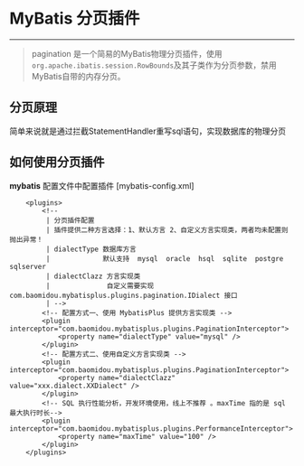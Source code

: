 # MyBatis 分页插件
---
> pagination 是一个简易的MyBatis物理分页插件，使用`org.apache.ibatis.session.RowBounds`及其子类作为分页参数，禁用MyBatis自带的内存分页。

## 分页原理
简单来说就是通过拦截StatementHandler重写sql语句，实现数据库的物理分页

## 如何使用分页插件 
**mybatis** 配置文件中配置插件 [mybatis-config.xml]
```
	<plugins>
	    <!-- 
	     | 分页插件配置 
	     | 插件提供二种方言选择：1、默认方言 2、自定义方言实现类，两者均未配置则抛出异常！
	     | dialectType 数据库方言  
	     |             默认支持  mysql  oracle  hsql  sqlite  postgre sqlserver
	     | dialectClazz 方言实现类
	     |              自定义需要实现 com.baomidou.mybatisplus.plugins.pagination.IDialect 接口
	     | -->
	    <!-- 配置方式一、使用 MybatisPlus 提供方言实现类 -->
	    <plugin interceptor="com.baomidou.mybatisplus.plugins.PaginationInterceptor">
	        <property name="dialectType" value="mysql" />
	    </plugin>
	    <!-- 配置方式二、使用自定义方言实现类 -->
	    <plugin interceptor="com.baomidou.mybatisplus.plugins.PaginationInterceptor">
	        <property name="dialectClazz" value="xxx.dialect.XXDialect" />
	    </plugin>
	    <!-- SQL 执行性能分析，开发环境使用，线上不推荐 。maxTime 指的是 sql 最大执行时长-->
        <plugin interceptor="com.baomidou.mybatisplus.plugins.PerformanceInterceptor">
            <property name="maxTime" value="100" />
        </plugin>
	</plugins>
```
